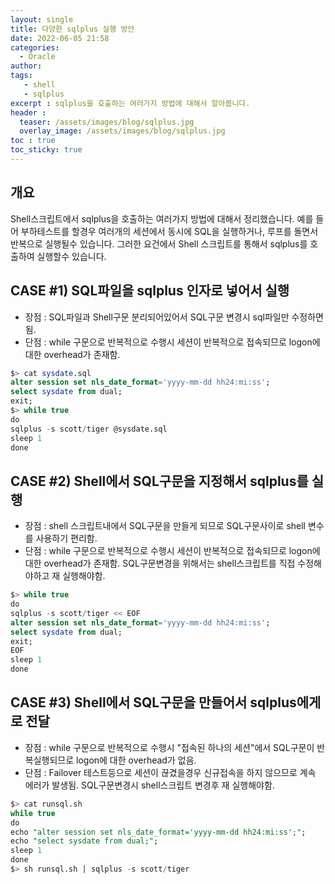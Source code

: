 ```yaml
---
layout: single
title: 다양한 sqlplus 실행 방안
date: 2022-06-05 21:58
categories: 
  - Oracle
author: 
tags: 
   - shell
   - sqlplus
excerpt : sqlplus을 호출하는 여러가지 방법에 대해서 알아봅니다.
header :
  teaser: /assets/images/blog/sqlplus.jpg
  overlay_image: /assets/images/blog/sqlplus.jpg
toc : true
toc_sticky: true
---
```


## 개요

Shell스크립트에서 sqlplus을 호출하는 여러가지 방법에 대해서 정리했습니다. 
예를 들어 부하테스트를 할경우 여러개의 세션에서 동시에 SQL을 실행하거나, 루프를 돌면서 반복으로 실행될수 있습니다.
그러한 요건에서 Shell 스크립트를 통해서 sqlplus를 호출하여 실행할수 있습니다.

## CASE #1)  SQL파일을 sqlplus 인자로 넣어서 실행

- 장점 : SQL파일과 Shell구문 분리되어있어서 SQL구문 변경시 sql파일만 수정하면 됨.
- 단점 : while 구문으로 반복적으로 수행시 세션이 반복적으로 접속되므로 logon에 대한 overhead가 존재함.

```sql
$> cat sysdate.sql
alter session set nls_date_format='yyyy-mm-dd hh24:mi:ss';
select sysdate from dual;
exit; 
$> while true
do 
sqlplus -s scott/tiger @sysdate.sql
sleep 1
done
```


## CASE #2) Shell에서 SQL구문을 지정해서 sqlplus를 실행 

- 장점 : shell 스크립트내에서 SQL구문을 만들게 되므로 SQL구문사이로 shell 변수를 사용하기 편리함.
- 단점 : while 구문으로 반복적으로 수행시 세션이 반복적으로 접속되므로 logon에 대한 overhead가 존재함. SQL구문변경을 위해서는 shell스크립트를 직접 수정해야하고 재 실행해야함.
 
```sql
$> while true 
do
sqlplus -s scott/tiger << EOF
alter session set nls_date_format='yyyy-mm-dd hh24:mi:ss';
select sysdate from dual;
exit;
EOF
sleep 1
done
```
 
## CASE #3) Shell에서 SQL구문을 만들어서 sqlplus에게로 전달 
- 장점 : while 구문으로 반복적으로 수행시 "접속된 하나의 세션"에서 SQL구문이 반복실행되므로 logon에 대한 overhead가 없음.
- 단점 : Failover 테스트등으로 세션이 끊겼을경우 신규접속을 하지 않으므로 계속 에러가 발생됨. SQL구문변경시 shell스크립트 변경후 재 실행해야함.

```sql
$> cat runsql.sh
while true 
do
echo "alter session set nls_date_format='yyyy-mm-dd hh24:mi:ss';";
echo "select sysdate from dual;";
sleep 1
done
$> sh runsql.sh | sqlplus -s scott/tiger 
```
